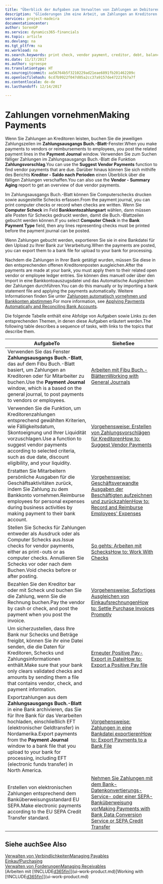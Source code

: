 ```yaml
---
title: "Überblick der Aufgaben zum Verwalten von Zahlungen an Debitoren | Microsoft Docs"
description: "Gliederungen ihm eine Arbeit, um Zahlungen an Kreditoren oder zu den Gläubigern, einschließlich Buchungszahlungszeilen und das Anzeigen einer Übersicht über den fälligen Saldo zu verwalten."
services: project-madeira
documentationcenter: 
author: SorenGP
ms.service: dynamics365-financials
ms.topic: article
ms.devlang: na
ms.tgt_pltfrm: na
ms.workload: na
ms.search.keywords: print check, vendor payment, creditor, debt, balance due, AP
ms.date: 11/17/2017
ms.author: sgroespe
ms.translationtype: HT
ms.sourcegitcommit: aa56764b5f3210229ad21eae6891fb201462209c
ms.openlocfilehash: 6cd7b9922f047d05a2cc37a9157de47221f67a7f
ms.contentlocale: de-de
ms.lasthandoff: 12/14/2017

---
```

# <a name="making-payments"></a><span data-ttu-id="fdc5b-103">Zahlungen vornehmen</span><span class="sxs-lookup"><span data-stu-id="fdc5b-103">Making Payments</span></span>
<span data-ttu-id="fdc5b-104">Wenn Sie Zahlungen an Kreditoren leisten, buchen Sie die jeweiligen Zahlungszeilen im **Zahlungsausgangs Buch.-Blatt**-Fenster.</span><span class="sxs-lookup"><span data-stu-id="fdc5b-104">When you make payments to vendors or reimbursements to employees, you post the related payment lines in the **Payment Journal** window.</span></span> <span data-ttu-id="fdc5b-105">Verwenden Sie zum Suchen fälliger Zahlungen im Zahlungsausgangs Buch.-Blatt die Funktion **Zahlungsvorschlag**.</span><span class="sxs-lookup"><span data-stu-id="fdc5b-105">You can use the **Suggest Vendor Payments** function to find vendor payments that are due.</span></span> <span data-ttu-id="fdc5b-106">Darüber hinaus können Sie sich mithilfe des Berichts **Kreditor - Saldo nach Perioden** einen Überblick über die fälligen Zahlungen verschaffen.</span><span class="sxs-lookup"><span data-stu-id="fdc5b-106">You can also use the **Vendor - Summary Aging** report to get an overview of due vendor payments.</span></span>

<span data-ttu-id="fdc5b-107">Im Zahlungsausgangs Buch.-Blatt können Sie Computerschecks drucken sowie ausgestellte Schecks erfassen.</span><span class="sxs-lookup"><span data-stu-id="fdc5b-107">From the payment journal, you can print computer checks or record when checks are written.</span></span> <span data-ttu-id="fdc5b-108">Wenn Sie **Computer Scheck** im Feld **Bankkontozahlungsart** wählen, dann müssen alle Posten für Schecks gedruckt werden, damit die Buch.-Blattzeilen gebucht werden können.</span><span class="sxs-lookup"><span data-stu-id="fdc5b-108">If you select **Computer Check** in the **Bank Payment Type** field, then any lines representing checks must be printed before the payment journal can be posted.</span></span>

<span data-ttu-id="fdc5b-109">Wenn Zahlungen gebucht werden, exportieren Sie sie in eine Bankdatei für den Upload zu Ihrer Bank zur Verarbeitung.</span><span class="sxs-lookup"><span data-stu-id="fdc5b-109">When the payments are posted, you can export them to a bank file for upload to your bank for processing.</span></span>

<span data-ttu-id="fdc5b-110">Nachdem die Zahlungen in Ihrer Bank getätigt wurden, müssen Sie diese in den entsprechenden offenen Kreditorenposten ausgleichen.</span><span class="sxs-lookup"><span data-stu-id="fdc5b-110">After the payments are made at your bank, you must apply them to their related open vendor or employee ledger entries.</span></span> <span data-ttu-id="fdc5b-111">Sie können dies manuell oder über den Import in eine Bankkontoauszugsdatei und das Automatische Ausgleichen der Zahlungen durchführen.</span><span class="sxs-lookup"><span data-stu-id="fdc5b-111">You can do this manually or by importing a bank statement file and applying the payments automatically.</span></span> <span data-ttu-id="fdc5b-112">Weitere Informationen finden Sie unter [Zahlungen automatisch vornehmen und Bankkonten abstimmen](receivables-apply-payments-auto-reconcile-bank-accounts.md).</span><span class="sxs-lookup"><span data-stu-id="fdc5b-112">For more information, see [Applying Payments Automatically and Reconciling Bank Accounts](receivables-apply-payments-auto-reconcile-bank-accounts.md).</span></span>

<span data-ttu-id="fdc5b-113">Die folgende Tabelle enthält eine Abfolge von Aufgaben sowie Links zu den entsprechenden Themen, in denen diese Aufgaben erläutert werden.</span><span class="sxs-lookup"><span data-stu-id="fdc5b-113">The following table describes a sequence of tasks, with links to the topics that describe them.</span></span>

| <span data-ttu-id="fdc5b-114">Aufgabe</span><span class="sxs-lookup"><span data-stu-id="fdc5b-114">To</span></span> | <span data-ttu-id="fdc5b-115">Siehe</span><span class="sxs-lookup"><span data-stu-id="fdc5b-115">See</span></span> |
| --- | --- |
|<span data-ttu-id="fdc5b-116">Verwenden Sie das Fenster **Zahlungsausgangs Buch.-Blatt**, das auf dem Fibu Buch.-Blatt basiert, um Zahlungen an Kreditoren oder für Mitarbeiter zu buchen.</span><span class="sxs-lookup"><span data-stu-id="fdc5b-116">Use the **Payment Journal** window, which is a based on the general journal, to post payments to vendors or employees.</span></span>|[<span data-ttu-id="fdc5b-117">Arbeiten mit Fibu Buch.-Blättern</span><span class="sxs-lookup"><span data-stu-id="fdc5b-117">Working with General Journals</span></span>](ui-work-general-journals.md)|
| <span data-ttu-id="fdc5b-118">Verwenden Sie die Funktion, um Kreditorenzahlungen entsprechend gewählten Kriterien, wie Fälligkeitsdatum, Skontoeignung und Ihrer Liquidität vorzuschlagen.</span><span class="sxs-lookup"><span data-stu-id="fdc5b-118">Use a function to suggest vendor payments according to selected criteria, such as due date, discount eligibility, and your liquidity.</span></span> |[<span data-ttu-id="fdc5b-119">Vorgehensweise: Erstellen von Zahlungsvorschlägen für Kreditoren</span><span class="sxs-lookup"><span data-stu-id="fdc5b-119">How to: Suggest Vendor Payments</span></span>](payables-how-suggest-vendor-payments.md) |
|<span data-ttu-id="fdc5b-120">Erstatten Sie Mitarbeitern persönliche Ausgaben für die Geschäftsaktivitäten zurück, indem Sie Zahlung zu dem Bankkonto vornehmen.</span><span class="sxs-lookup"><span data-stu-id="fdc5b-120">Reimburse employees for personal expenses during business activities by making payment to their bank account.</span></span>|[<span data-ttu-id="fdc5b-121">Vorgehensweise: Geschäftsverwandte Ausgaben der Beschäftigten aufzeichnen und zurückzahlen</span><span class="sxs-lookup"><span data-stu-id="fdc5b-121">How to: Record and Reimburse Employees' Expenses</span></span>](finance-how-record-reimburse-employee-expenses.md)|
| <span data-ttu-id="fdc5b-122">Stellen Sie Schecks für Zahlungen entweder als Ausdruck oder als Computer Schecks aus.</span><span class="sxs-lookup"><span data-stu-id="fdc5b-122">Issue checks for vendor payments, either as print-outs or as computer checks.</span></span> <span data-ttu-id="fdc5b-123">Annullieren Sie Schecks vor oder nach dem Buchen.</span><span class="sxs-lookup"><span data-stu-id="fdc5b-123">Void checks before or after posting.</span></span> |[<span data-ttu-id="fdc5b-124">So gehts: Arbeiten mit Schecks</span><span class="sxs-lookup"><span data-stu-id="fdc5b-124">How to: Work With Checks</span></span>](payables-how-work-checks.md) |
| <span data-ttu-id="fdc5b-125">Bezahlen Sie den Kreditor bar oder mit Scheck und buchen Sie die Zahlung, wenn Sie die Rechnung buchen.</span><span class="sxs-lookup"><span data-stu-id="fdc5b-125">Pay the vendor by cash or check, and post the payment when you post the invoice.</span></span> |[<span data-ttu-id="fdc5b-126">Vorgehensweise: Sofortiges Ausgleichen von Einkaufsrechnungen</span><span class="sxs-lookup"><span data-stu-id="fdc5b-126">How to: Settle Purchase Invoices Promptly</span></span>](finance-how-to-settle-purchase-invoices-promptly.md) |
| <span data-ttu-id="fdc5b-127">Um sicherzustellen, dass Ihre Bank nur Schecks und Beträge freigibt, können Sie ihr eine Datei senden, die die Daten für Kreditoren, Schecks und Zahlungsinformationen enthält.</span><span class="sxs-lookup"><span data-stu-id="fdc5b-127">Make sure that your bank only clears validated checks and amounts by sending them a file that contains vendor, check, and payment information.</span></span> |[<span data-ttu-id="fdc5b-128">Erneuter Positive Pay-Export in Datei</span><span class="sxs-lookup"><span data-stu-id="fdc5b-128">How to: Export a Positive Pay file</span></span>](finance-how-positive-pay.md) |
|<span data-ttu-id="fdc5b-129">Exportzahlungen aus dem **Zahlungsausgangs Buch.-Blatt** in eine Bank archivieren, das Sie für Ihre Bank für das Verarbeiten hochladen, einschließlich EFT (elektronischer Geldtransfer) in Nordamerika.</span><span class="sxs-lookup"><span data-stu-id="fdc5b-129">Export payments from the **Payment Journal** window to a bank file that you upload to your bank for processing, including EFT (electronic funds transfer) in North America.</span></span> |[<span data-ttu-id="fdc5b-130">Vorgehensweise: Zahlungen in eine Bankdatei exportieren</span><span class="sxs-lookup"><span data-stu-id="fdc5b-130">How to: Export Payments to a Bank File</span></span>](payables-how-export-payments-bank-file.md)|
|<span data-ttu-id="fdc5b-131">Erstellen von elektronischen Zahlungen entsprechend dem Banküberweisungsstandard EU SEPA.</span><span class="sxs-lookup"><span data-stu-id="fdc5b-131">Make electronic payments according to the EU SEPA Credit Transfer standard.</span></span>|[<span data-ttu-id="fdc5b-132">Nehmen Sie Zahlungen mit dem Bank-Datenkonvertierungs-Service- oder einer SEPA-Banküberweisung vor</span><span class="sxs-lookup"><span data-stu-id="fdc5b-132">Making Payments with Bank Data Conversion Service or SEPA Credit Transfer</span></span>](finance-make-payments-with-bank-data-conversion-service-or-sepa-credit-transfer.md)|    

## <a name="see-also"></a><span data-ttu-id="fdc5b-133">Siehe auch</span><span class="sxs-lookup"><span data-stu-id="fdc5b-133">See Also</span></span>
[<span data-ttu-id="fdc5b-134">Verwalten von Verbindlichkeiten</span><span class="sxs-lookup"><span data-stu-id="fdc5b-134">Managing Payables</span></span>](payables-manage-payables.md)  
[<span data-ttu-id="fdc5b-135">Einkauf</span><span class="sxs-lookup"><span data-stu-id="fdc5b-135">Purchasing</span></span>](purchasing-manage-purchasing.md)  
[<span data-ttu-id="fdc5b-136">Verwalten von Forderungen</span><span class="sxs-lookup"><span data-stu-id="fdc5b-136">Managing Receivables</span></span>](receivables-manage-receivables.md)  
<span data-ttu-id="fdc5b-137">[Arbeiten mit [!INCLUDE[d365fin](includes/d365fin_md.md)]](ui-work-product.md)</span><span class="sxs-lookup"><span data-stu-id="fdc5b-137">[Working with [!INCLUDE[d365fin](includes/d365fin_md.md)]](ui-work-product.md)</span></span>  


